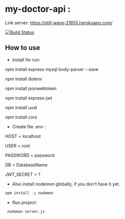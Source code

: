 # my-doctor-api : 
Link server: https://still-wave-21655.herokuapp.com/

[![Build Status](https://travis-ci.org/joemccann/dillinger.svg?branch=master)](https://travis-ci.org/joemccann/dillinger)

## How to use

- Install for run:
	
npm install express mysql body-parser --save
	
npm install dotenv
	
npm install jsonwebtoken
	
npm install express-jwt

npm install uuid

npm install cors



- Create file .env :
  
HOST = localhost
	
USER = root
	
PASSWORD = password
	
DB = DatabaseName

JWT_SECRET = ?

- Also install nodemon globally, if you don't have it yet.

```sh
npm install -g nodemon
```

- Run project:
```sh
 nodemon server.js
```
